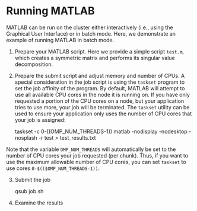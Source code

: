 # Running MATLAB

MATLAB can be run on the cluster either interactively (i.e., using
the Graphical User Interface) or in batch mode.  Here, we demonstrate
an example of running MATLAB in batch mode.

1. Prepare your MATLAB script.  Here we provide a simple script
`test.m`, which creates a symmetric matrix and performs its singular
value decomposition.

2. Prepare the submit script and adjust memory and number of CPUs.
A special consideration in the job script is using the `taskset`
program to set the job affinity of the program.  By default, MATLAB
will attempt to use all available CPU cores in the node it is running
on.  If you have only requested a portion of the CPU cores on a
node, but your application tries to use more, your job will be
terminated.  The `taskset` utility can be used to ensure your
application only uses the number of CPU cores that your job is
assigned:

	taskset -c 0-$(($OMP_NUM_THREADS-1)) matlab -nodisplay
	-nodesktop -nosplash -r test > test_results.txt

Note that the variable `OMP_NUM_THREADS` will automatically be set
to the number of CPU cores your job requested (per chunk).  Thus,
if you want to use the maximum allowable number of CPU cores, you
can set `taskset` to use cores `0-$(($OMP_NUM_THREADS-1))`.

3. Submit the job

	qsub job.sh

4. Examine the results
